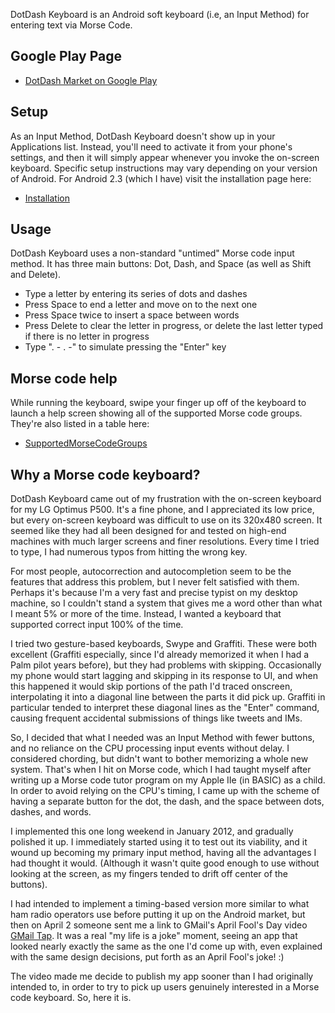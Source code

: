 DotDash Keyboard is an Android soft keyboard (i.e, an Input Method) for entering text via Morse Code.

## Google Play Page ##

  * [DotDash Market on Google Play](https://play.google.com/store/apps/details?id=net.iowaline.dotdash)

## Setup ##

As an Input Method, DotDash Keyboard doesn't show up in your Applications list. Instead, you'll need to activate it from your phone's settings, and then it will simply appear whenever you invoke the on-screen keyboard. Specific setup instructions may vary depending on your version of Android. For Android 2.3 (which I have) visit the installation page here:
  * [Installation](Installation.md)

## Usage ##

DotDash Keyboard uses a non-standard "untimed" Morse code input method. It has three main buttons: Dot, Dash, and Space (as well as Shift and Delete).

  * Type a letter by entering its series of dots and dashes
  * Press Space to end a letter and move on to the next one
  * Press Space twice to insert a space between words
  * Press Delete to clear the letter in progress, or delete the last letter typed if there is no letter in progress
  * Type ". - . -" to simulate pressing the "Enter" key

## Morse code help ##

While running the keyboard, swipe your finger up off of the keyboard to launch a help screen showing all of the supported Morse code groups. They're also listed in a table here:
  * [SupportedMorseCodeGroups](SupportedMorseCodeGroups.md)

## Why a Morse code keyboard? ##

DotDash Keyboard came out of my frustration with the on-screen keyboard for my LG Optimus P500. It's a fine phone, and I appreciated its low price, but every on-screen keyboard was difficult to use on its 320x480 screen. It seemed like they had all been designed for and tested on high-end machines with much larger screens and finer resolutions. Every time I tried to type, I had numerous typos from hitting the wrong key.

For most people, autocorrection and autocompletion seem to be the features that address this problem, but I never felt satisfied with them. Perhaps it's because I'm a very fast and precise typist on my desktop machine, so I couldn't stand a system that gives me a word other than what I meant 5% or more of the time. Instead, I wanted a keyboard that supported correct input 100% of the time.

I tried two gesture-based keyboards, Swype and Graffiti. These were both excellent (Graffiti especially, since I'd already memorized it when I had a Palm pilot years before), but they had problems with skipping. Occasionally my phone would start lagging and skipping in its response to UI, and when this happened it would skip portions of the path I'd traced onscreen, interpolating it into a diagonal line between the parts it did pick up. Graffiti in particular tended to interpret these diagonal lines as the "Enter" command, causing frequent accidental submissions of things like tweets and IMs.

So, I decided that what I needed was an Input Method with fewer buttons, and no reliance on the CPU processing input events without delay. I considered chording, but didn't want to bother memorizing a whole new system. That's when I hit on Morse code, which I had taught myself after writing up a Morse code tutor program on my Apple IIe (in BASIC) as a child. In order to avoid relying on the CPU's timing, I came up with the scheme of having a separate button for the dot, the dash, and the space between dots, dashes, and words.

I implemented this one long weekend in January 2012, and gradually polished it up. I immediately started using it to test out its viability, and it wound up becoming my primary input method, having all the advantages I had thought it would. (Although it wasn't quite good enough to use without looking at the screen, as my fingers tended to drift off center of the buttons).

I had intended to implement a timing-based version more similar to what ham radio operators use before putting it up on the Android market, but then on April 2 someone sent me a link to GMail's April Fool's Day video [GMail Tap](http://mail.google.com/mail/help/promos/tap/index.html). It was a real "my life is a joke" moment, seeing an app that looked nearly exactly the same as the one I'd come up with, even explained with the same design decisions, put forth as an April Fool's joke! :)

The video made me decide to publish my app sooner than I had originally intended to, in order to try to pick up users genuinely interested in a Morse code keyboard. So, here it is.